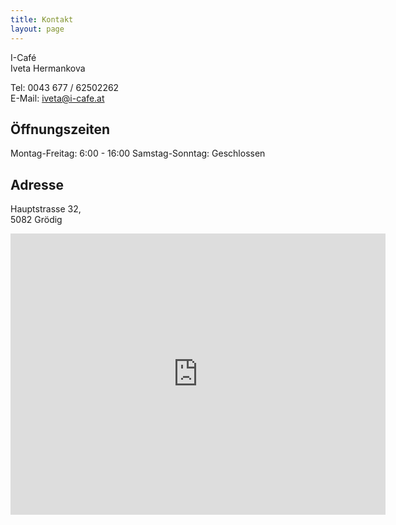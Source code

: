 ```yaml
---
title: Kontakt
layout: page
---
```


I-Café  
Iveta Hermankova  
 
Tel: 0043 677 / 62502262  
E-Mail: iveta@i-cafe.at

## Öffnungszeiten
Montag-Freitag: 6:00 - 16:00
Samstag-Sonntag: Geschlossen

## Adresse
Hauptstrasse 32,  
5082 Grödig

<iframe src="https://www.google.com/maps/embed?pb=!1m18!1m12!1m3!1d1341.5989559991997!2d13.03617505377766!3d47.738814589796235!2m3!1f0!2f0!3f0!3m2!1i1024!2i768!4f13.1!3m3!1m2!1s0x477691630d83dd11%3A0x769c17eb8588592b!2zSS1DYWbDqQ!5e0!3m2!1scs!2sat!4v1508059423146" width="600" height="450" frameborder="0" style="border:0" allowfullscreen></iframe>